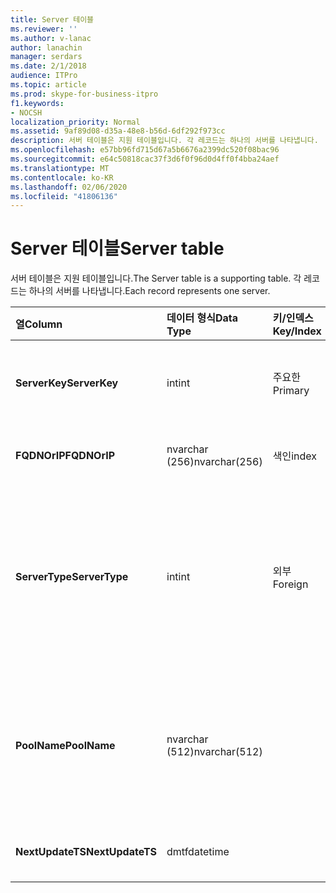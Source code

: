 ```yaml
---
title: Server 테이블
ms.reviewer: ''
ms.author: v-lanac
author: lanachin
manager: serdars
ms.date: 2/1/2018
audience: ITPro
ms.topic: article
ms.prod: skype-for-business-itpro
f1.keywords:
- NOCSH
localization_priority: Normal
ms.assetid: 9af89d08-d35a-48e8-b56d-6df292f973cc
description: 서버 테이블은 지원 테이블입니다. 각 레코드는 하나의 서버를 나타냅니다.
ms.openlocfilehash: e57bb96fd715d67a5b6676a2399dc520f08bac96
ms.sourcegitcommit: e64c50818cac37f3d6f0f96d0d4ff0f4bba24aef
ms.translationtype: MT
ms.contentlocale: ko-KR
ms.lasthandoff: 02/06/2020
ms.locfileid: "41806136"
---
```

# <a name="server-table"></a><span data-ttu-id="a005f-104">Server 테이블</span><span class="sxs-lookup"><span data-stu-id="a005f-104">Server table</span></span>
 
<span data-ttu-id="a005f-105">서버 테이블은 지원 테이블입니다.</span><span class="sxs-lookup"><span data-stu-id="a005f-105">The Server table is a supporting table.</span></span> <span data-ttu-id="a005f-106">각 레코드는 하나의 서버를 나타냅니다.</span><span class="sxs-lookup"><span data-stu-id="a005f-106">Each record represents one server.</span></span> 
  
|<span data-ttu-id="a005f-107">**열**</span><span class="sxs-lookup"><span data-stu-id="a005f-107">**Column**</span></span>|<span data-ttu-id="a005f-108">**데이터 형식**</span><span class="sxs-lookup"><span data-stu-id="a005f-108">**Data Type**</span></span>|<span data-ttu-id="a005f-109">**키/인덱스**</span><span class="sxs-lookup"><span data-stu-id="a005f-109">**Key/Index**</span></span>|<span data-ttu-id="a005f-110">**세부적인**</span><span class="sxs-lookup"><span data-stu-id="a005f-110">**Details**</span></span>|
|:-----|:-----|:-----|:-----|
|<span data-ttu-id="a005f-111">**ServerKey**</span><span class="sxs-lookup"><span data-stu-id="a005f-111">**ServerKey**</span></span> <br/> |<span data-ttu-id="a005f-112">int</span><span class="sxs-lookup"><span data-stu-id="a005f-112">int</span></span>  <br/> |<span data-ttu-id="a005f-113">주요한</span><span class="sxs-lookup"><span data-stu-id="a005f-113">Primary</span></span>  <br/> |<span data-ttu-id="a005f-114">서버를 식별 하는 고유 번호입니다.</span><span class="sxs-lookup"><span data-stu-id="a005f-114">Unique number identifying the server.</span></span>  <br/> |
|<span data-ttu-id="a005f-115">**FQDNOrIP**</span><span class="sxs-lookup"><span data-stu-id="a005f-115">**FQDNOrIP**</span></span> <br/> |<span data-ttu-id="a005f-116">nvarchar (256)</span><span class="sxs-lookup"><span data-stu-id="a005f-116">nvarchar(256)</span></span>  <br/> |<span data-ttu-id="a005f-117">색인</span><span class="sxs-lookup"><span data-stu-id="a005f-117">index</span></span>  <br/> |<span data-ttu-id="a005f-118">MAC 주소 문자열입니다.</span><span class="sxs-lookup"><span data-stu-id="a005f-118">MAC address string.</span></span>  <br/> |
|<span data-ttu-id="a005f-119">**ServerType**</span><span class="sxs-lookup"><span data-stu-id="a005f-119">**ServerType**</span></span> <br/> |<span data-ttu-id="a005f-120">int</span><span class="sxs-lookup"><span data-stu-id="a005f-120">int</span></span>  <br/> |<span data-ttu-id="a005f-121">외부</span><span class="sxs-lookup"><span data-stu-id="a005f-121">Foreign</span></span>  <br/> |<span data-ttu-id="a005f-122">1: 중재 서버</span><span class="sxs-lookup"><span data-stu-id="a005f-122">1: Mediation Server</span></span>  <br/> <span data-ttu-id="a005f-123">2: a/V 회의 Server16394: A/v Edge service32769: Gateway</span><span class="sxs-lookup"><span data-stu-id="a005f-123">2: A/V Conferencing Server16394: A/V Edge service32769: Gateway</span></span>  <br/> |
|<span data-ttu-id="a005f-124">**PoolName**</span><span class="sxs-lookup"><span data-stu-id="a005f-124">**PoolName**</span></span> <br/> |<span data-ttu-id="a005f-125">nvarchar (512)</span><span class="sxs-lookup"><span data-stu-id="a005f-125">nvarchar(512)</span></span>  <br/> ||<span data-ttu-id="a005f-126">서버가 속한 풀.</span><span class="sxs-lookup"><span data-stu-id="a005f-126">Pool the server belongs to.</span></span> <span data-ttu-id="a005f-127">A/V 회의 서버에만 해당 됩니다.</span><span class="sxs-lookup"><span data-stu-id="a005f-127">Only applicable for the A/V Conferencing Server.</span></span>  <br/> |
|<span data-ttu-id="a005f-128">**NextUpdateTS**</span><span class="sxs-lookup"><span data-stu-id="a005f-128">**NextUpdateTS**</span></span> <br/> |<span data-ttu-id="a005f-129">dmtf</span><span class="sxs-lookup"><span data-stu-id="a005f-129">datetime</span></span>  <br/> ||<span data-ttu-id="a005f-130">내부용 으로만 사용 됩니다.</span><span class="sxs-lookup"><span data-stu-id="a005f-130">For internal use only.</span></span>  <br/> |
   

